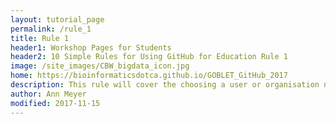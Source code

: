 ```yaml
---
layout: tutorial_page
permalink: /rule_1
title: Rule 1
header1: Workshop Pages for Students
header2: 10 Simple Rules for Using GitHub for Education Rule 1
image: /site_images/CBW_bigdata_icon.jpg
home: https://bioinformaticsdotca.github.io/GOBLET_GitHub_2017
description: This rule will cover the choosing a user or organisation name.
author: Ann Meyer
modified: 2017-11-15
---
```

